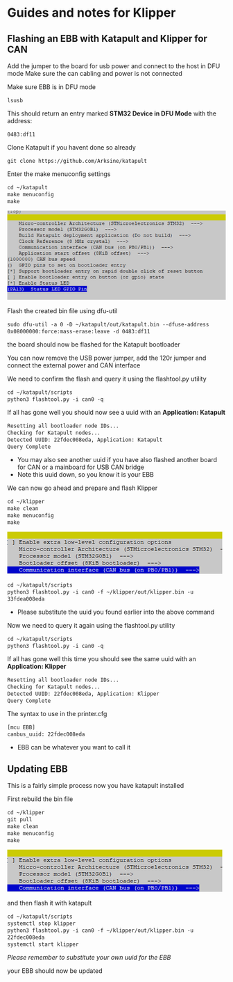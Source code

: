 # Guides and notes for Klipper 
## Flashing an EBB with Katapult and Klipper for CAN

Add the jumper to the board for usb power and connect to the host in DFU mode
Make sure the can cabling and power is not connected

Make sure EBB is in DFU mode
```
lsusb
```
This should return an entry marked **STM32 Device in DFU Mode** with the address: 
```
0483:df11
```
Clone Katapult if you havent done so already

```
git clone https://github.com/Arksine/katapult
```
Enter the make menuconfig settings
```
cd ~/katapult
make menuconfig
make
```
![katapult_flash_settings](/files/EBBFlash.png)

Flash the created bin file using dfu-util

```
sudo dfu-util -a 0 -D ~/katapult/out/katapult.bin --dfuse-address 0x08000000:force:mass-erase:leave -d 0483:df11
```

the board should now be flashed for the Katapult bootloader

You can now remove the USB power jumper, add the 120r jumper and connect the external power and CAN interface

We need to confirm the flash and query it using the flashtool.py utility

```
cd ~/katapult/scripts
python3 flashtool.py -i can0 -q
```

If all has gone well you should now see a uuid with an **Application: Katapult**
```
Resetting all bootloader node IDs...
Checking for Katapult nodes...
Detected UUID: 22fdec008eda, Application: Katapult
Query Complete
```

* You may also see another uuid if you have also flashed another board for CAN
 or a mainboard for USB CAN bridge
* Note this uuid down, so you know it is your EBB

We can now go ahead and prepare and flash Klipper

```
cd ~/klipper
make clean
make menuconfig
make
```
![klipper_flash_settings](/files/EBBKlipperFlash.png)
```
cd ~/katapult/scripts
python3 flashtool.py -i can0 -f ~/klipper/out/klipper.bin -u 33fdea008eda
```
* Please substitute the uuid you found earlier into the above command

Now we need to query it again using the flashtool.py utility

```
cd ~/katapult/scripts
python3 flashtool.py -i can0 -q
```

If all has gone well this time you should see the same uuid with an **Application: Klipper**
```
Resetting all bootloader node IDs...
Checking for Katapult nodes...
Detected UUID: 22fdec008eda, Application: Klipper
Query Complete
```
The syntax to use in the printer.cfg
```
[mcu EBB]
canbus_uuid: 22fdec008eda
```
* EBB can be whatever you want to call it

## Updating EBB

This is a fairly simple process now you have katapult installed

First rebuild the bin file
```
cd ~/klipper
git pull
make clean
make menuconfig
make
```
![klipper_flash_settings](/files/EBBKlipperFlash.png)

and then flash it with katapult
```
cd ~/katapult/scripts
systemctl stop klipper
python3 flashtool.py -i can0 -f ~/klipper/out/klipper.bin -u 22fdec008eda
systemctl start klipper
```
_Please remember to substitute your own uuid for the EBB_

your EBB should now be updated



